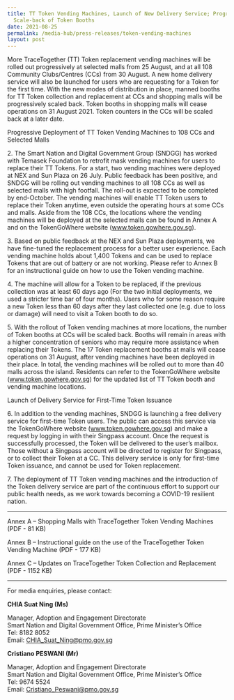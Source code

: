 ```yaml
---
title: TT Token Vending Machines, Launch of New Delivery Service; Progressive
  Scale-back of Token Booths
date: 2021-08-25
permalink: /media-hub/press-releases/token-vending-machines
layout: post
---
```

More TraceTogether (TT) Token replacement vending machines will be rolled out progressively at selected malls from 25 August, and at all 108 Community Clubs/Centres (CCs) from 30 August. A new home delivery service will also be launched for users who are requesting for a Token for the first time. With the new modes of distribution in place, manned booths for TT Token collection and replacement at CCs and shopping malls will be progressively scaled back. Token booths in shopping malls will cease operations on 31 August 2021. Token counters in the CCs will be scaled back at a later date.   

Progressive Deployment of TT Token Vending Machines to 108 CCs and Selected Malls

2\.         The Smart Nation and Digital Government Group (SNDGG) has worked with Temasek Foundation to retrofit mask vending machines for users to replace their TT Tokens. For a start, two vending machines were deployed at NEX and Sun Plaza on 26 July. Public feedback has been positive, and SNDGG will be rolling out vending machines to all 108 CCs as well as selected malls with high footfall. The roll-out is expected to be completed by end-October. The vending machines will enable TT Token users to replace their Token anytime, even outside the operating hours at some CCs and malls. Aside from the 108 CCs, the locations where the vending machines will be deployed at the selected malls can be found in Annex A and on the TokenGoWhere website (www.token.gowhere.gov.sg).

3\.         Based on public feedback at the NEX and Sun Plaza deployments, we have fine-tuned the replacement process for a better user experience. Each vending machine holds about 1,400 Tokens and can be used to replace Tokens that are out of battery or are not working. Please refer to Annex B for an instructional guide on how to use the Token vending machine.

4\.         The machine will allow for a Token to be replaced, if the previous collection was at least 60 days ago (For the two initial deployments, we used a stricter time bar of four months). Users who for some reason require a new Token less than 60 days after they last collected one (e.g. due to loss or damage) will need to visit a Token booth to do so.

5\.         With the rollout of Token vending machines at more locations, the number of Token booths at CCs will be scaled back. Booths will remain in areas with a higher concentration of seniors who may require more assistance when replacing their Tokens. The 17 Token replacement booths at malls will cease operations on 31 August, after vending machines have been deployed in their place. In total, the vending machines will be rolled out to more than 40 malls across the island. Residents can refer to the TokenGoWhere website (www.token.gowhere.gov.sg) for the updated list of TT Token booth and vending machine locations.

Launch of Delivery Service for First-Time Token Issuance

6\.         In addition to the vending machines, SNDGG is launching a free delivery service for first-time Token users. The public can access this service via the TokenGoWhere website (www.token.gowhere.gov.sg) and make a request by logging in with their Singpass account. Once the request is successfully processed, the Token will be delivered to the user’s mailbox. Those without a Singpass account will be directed to register for Singpass, or to collect their Token at a CC. This delivery service is only for first-time Token issuance, and cannot be used for Token replacement.

7\.         The deployment of TT Token vending machines and the introduction of the Token delivery service are part of the continuous effort to support our public health needs, as we work towards becoming a COVID-19 resilient nation.


******

Annex A – Shopping Malls with TraceTogether Token Vending Machines (PDF - 81 KB)

Annex B – Instructional guide on the use of the TraceTogether Token Vending Machine (PDF - 177 KB)

Annex C – Updates on TraceTogether Token Collection and Replacement (PDF - 1152 KB)


******


For media enquiries, please contact:


**CHIA Suat Ning (Ms)**

Manager, Adoption and Engagement Directorate<br>
Smart Nation and Digital Government Office, Prime Minister’s Office<br>
Tel: 8182 8052<br>
Email: CHIA_Suat_Ning@pmo.gov.sg

 

**Cristiano PESWANI (Mr)**

Manager, Adoption and Engagement Directorate<br>
Smart Nation and Digital Government Office, Prime Minister’s Office<br>
Tel: 9674 5524<br>
 Email: Cristiano_Peswani@pmo.gov.sg